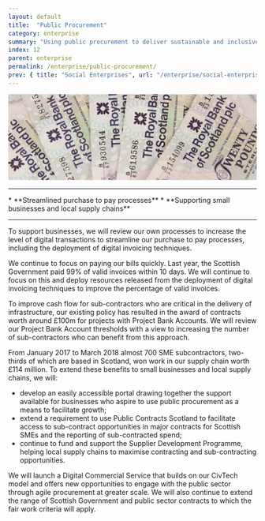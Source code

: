 ```yaml
---
layout: default
title:  "Public Procurement"
category: enterprise
summary: "Using public procurement to deliver sustainable and inclusive economic growth."
index: 12
parent: enterprise
permalink: /enterprise/public-procurement/
prev: { title: "Social Enterprises", url: "/enterprise/social-enterprises/" }
---
```


![Money](/assets/images/pageimages/enterprise11.jpg)
<br>
<hr>
* **Streamlined purchase to pay processes**
* **Supporting small businesses and local supply chains**

<hr>

To support businesses, we will review our own processes to increase the level of digital transactions to streamline our purchase to pay processes, including the deployment of digital invoicing techniques. 

We continue to focus on paying our bills quickly. Last year, the Scottish Government paid 99% of valid invoices within 10 days. We will continue to focus on this and deploy resources released from the deployment of digital invoicing techniques to improve the percentage of valid invoices. 

To improve cash flow for sub-contractors who are critical in the delivery of infrastructure, our existing policy has resulted in the award of contracts worth around £100m for projects with Project Bank Accounts. We will review our Project Bank Account thresholds with a view to increasing the number of sub-contractors who can benefit from this approach.

From January 2017 to March 2018 almost 700 SME subcontractors, two-thirds of which are based in Scotland, won work in our supply chain worth £114 million. To extend these benefits to small businesses and local supply chains, we will:
* develop an easily accessible portal drawing together the support available for businesses who aspire to use public procurement as a means to facilitate growth;
* extend a requirement to use Public Contracts Scotland to facilitate access to sub-contract opportunities in major contracts for Scottish SMEs and the reporting of sub-contracted spend; 
* continue to fund and support the Supplier Development Programme, helping local supply chains to maximise contracting and sub-contracting opportunities.

We will launch a Digital Commercial Service that builds on our CivTech model and offers new opportunities to engage with the public sector through agile procurement at greater scale. We will also continue to extend the range of Scottish Government and public sector contracts to which the fair work criteria will apply.

